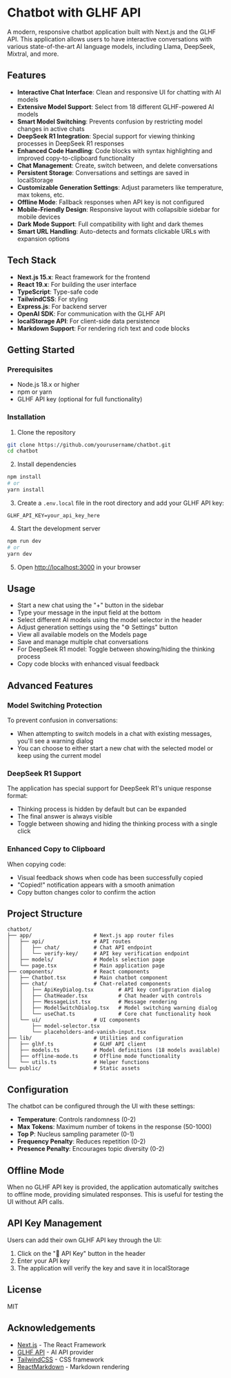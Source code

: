 # Chatbot with GLHF API

A modern, responsive chatbot application built with Next.js and the GLHF API. This application allows users to have interactive conversations with various state-of-the-art AI language models, including Llama, DeepSeek, Mixtral, and more.

## Features

- **Interactive Chat Interface**: Clean and responsive UI for chatting with AI models
- **Extensive Model Support**: Select from 18 different GLHF-powered AI models
- **Smart Model Switching**: Prevents confusion by restricting model changes in active chats
- **DeepSeek R1 Integration**: Special support for viewing thinking processes in DeepSeek R1 responses
- **Enhanced Code Handling**: Code blocks with syntax highlighting and improved copy-to-clipboard functionality
- **Chat Management**: Create, switch between, and delete conversations
- **Persistent Storage**: Conversations and settings are saved in localStorage
- **Customizable Generation Settings**: Adjust parameters like temperature, max tokens, etc.
- **Offline Mode**: Fallback responses when API key is not configured
- **Mobile-Friendly Design**: Responsive layout with collapsible sidebar for mobile devices
- **Dark Mode Support**: Full compatibility with light and dark themes
- **Smart URL Handling**: Auto-detects and formats clickable URLs with expansion options

## Tech Stack

- **Next.js 15.x**: React framework for the frontend
- **React 19.x**: For building the user interface
- **TypeScript**: Type-safe code
- **TailwindCSS**: For styling
- **Express.js**: For backend server
- **OpenAI SDK**: For communication with the GLHF API
- **localStorage API**: For client-side data persistence
- **Markdown Support**: For rendering rich text and code blocks

## Getting Started

### Prerequisites

- Node.js 18.x or higher
- npm or yarn
- GLHF API key (optional for full functionality)

### Installation

1. Clone the repository

```bash
git clone https://github.com/yourusername/chatbot.git
cd chatbot
```

2. Install dependencies

```bash
npm install
# or
yarn install
```

3. Create a `.env.local` file in the root directory and add your GLHF API key:

```
GLHF_API_KEY=your_api_key_here
```

4. Start the development server

```bash
npm run dev
# or
yarn dev
```

5. Open [http://localhost:3000](http://localhost:3000) in your browser

## Usage

- Start a new chat using the "+" button in the sidebar
- Type your message in the input field at the bottom
- Select different AI models using the model selector in the header
- Adjust generation settings using the "⚙️ Settings" button
- View all available models on the Models page
- Save and manage multiple chat conversations
- For DeepSeek R1 model: Toggle between showing/hiding the thinking process
- Copy code blocks with enhanced visual feedback

## Advanced Features

### Model Switching Protection

To prevent confusion in conversations:

- When attempting to switch models in a chat with existing messages, you'll see a warning dialog
- You can choose to either start a new chat with the selected model or keep using the current model

### DeepSeek R1 Support

The application has special support for DeepSeek R1's unique response format:

- Thinking process is hidden by default but can be expanded
- The final answer is always visible
- Toggle between showing and hiding the thinking process with a single click

### Enhanced Copy to Clipboard

When copying code:

- Visual feedback shows when code has been successfully copied
- "Copied!" notification appears with a smooth animation
- Copy button changes color to confirm the action

## Project Structure

```
chatbot/
├── app/                    # Next.js app router files
│   ├── api/                # API routes
│   │   ├── chat/           # Chat API endpoint
│   │   └── verify-key/     # API key verification endpoint
│   ├── models/             # Models selection page
│   └── page.tsx            # Main application page
├── components/             # React components
│   ├── Chatbot.tsx         # Main chatbot component
│   ├── chat/               # Chat-related components
│   │   ├── ApiKeyDialog.tsx        # API key configuration dialog
│   │   ├── ChatHeader.tsx          # Chat header with controls
│   │   ├── MessageList.tsx         # Message rendering
│   │   ├── ModelSwitchDialog.tsx   # Model switching warning dialog
│   │   └── useChat.ts              # Core chat functionality hook
│   └── ui/                 # UI components
│       ├── model-selector.tsx
│       └── placeholders-and-vanish-input.tsx
├── lib/                    # Utilities and configuration
│   ├── glhf.ts             # GLHF API client
│   ├── models.ts           # Model definitions (18 models available)
│   ├── offline-mode.ts     # Offline mode functionality
│   └── utils.ts            # Helper functions
└── public/                 # Static assets
```

## Configuration

The chatbot can be configured through the UI with these settings:

- **Temperature**: Controls randomness (0-2)
- **Max Tokens**: Maximum number of tokens in the response (50-1000)
- **Top P**: Nucleus sampling parameter (0-1)
- **Frequency Penalty**: Reduces repetition (0-2)
- **Presence Penalty**: Encourages topic diversity (0-2)

## Offline Mode

When no GLHF API key is provided, the application automatically switches to offline mode, providing simulated responses. This is useful for testing the UI without API calls.

## API Key Management

Users can add their own GLHF API key through the UI:

1. Click on the "🔑 API Key" button in the header
2. Enter your API key
3. The application will verify the key and save it in localStorage

## License

MIT

## Acknowledgements

- [Next.js](https://nextjs.org/) - The React Framework
- [GLHF API](https://glhf.chat) - AI API provider
- [TailwindCSS](https://tailwindcss.com/) - CSS framework
- [ReactMarkdown](https://github.com/remarkjs/react-markdown) - Markdown rendering
